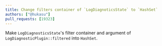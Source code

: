 ```yaml
---
title: Change filters container of `LogDiagnoticsState` to `HashSet`
authors: ["@hukasu"]
pull_requests: [19323]
---
```


Make `LogDiagnosticsState`'s filter container and argument of
`LogDiagnosticPlugin::filtered` into `HashSet`.
